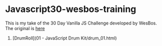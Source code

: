 # Javascript30-wesbos-training
This is my take of the 30 Day Vanilla JS Challenge developed by WesBos.
The original is [here](https://github.com/wesbos/JavaScript30)

1. [DrumRoll](01 - JavaScript Drum Kit/drum_01.html)
